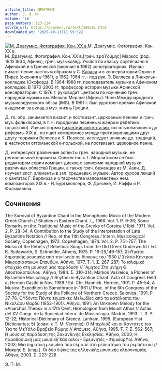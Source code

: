 ```yaml
---
article_title: ДРАГУМИС
author: Э. П. М.
volume: '16'
page_numbers: 123-124
source_url: https://pravenc.ru/text/180391.html
downloaded_at: '2025-10-13T11:59:52Z'
---
```


[![М. Драгумис. Фотография. Кон. XX в.](https://pravenc.ru/data/740/485/1234/i200.jpg "Кликните для увеличения картинки")](https://pravenc.ru/data/740/485/1234/i400.jpg)М. Драгумис. Фотография. Кон. XX в.  
М. Драгумис. Фотография. Кон. XX в.[греч. Ϫραϒούμης] Маркос (род. 18.12.1934, Афины), греч. музыковед. Учился по классу фортепиано в Афинской и в Греческой (окончил в 1962) консерваториях. Изучал визант. пение частным образом у С. [Караса](https://pravenc.ru/text/Караса.html) и в консерватории Одион в Пирее (окончил в 1961), в 1962-1964 гг.- под рук. Э. [Веллеса](https://pravenc.ru/text/Веллеса.html) в Линкольн-колледже (Оксфорд). В 1964-1988 гг. преподаватель музыки в Афинском колледже. В 1970-2003 гг. профессор истории музыки Афинской консерватории. С 1976 г. руководит Центром по изучению греч. народной музыки им. Мельпо Мерлье (Афины). Член Международного музыковедческого об-ва (IMS). В 1991 г. был удостоен премии Афинской академии за вклад в муз. жизнь Греции.

Д. гл. обр. занимается визант. и поствизант. церковным пением и греч. муз. фольклором, в т. ч. городским песенным жанром ребетико (ρεμπέτικο). Изучая формы [византийской нотации](<https://pravenc.ru/text/византийской нотации.html>), использовавшиеся до реформы XIX в., он ищет компромисс между противоречащими друг другу теориями Веллеса и К. Псахоса, исследует влияние др. традиций, в частности оттоманской к-польской, на поствизант. церковное пение.

Д. интересуют различные аспекты греч. народной музыки, ее региональные варианты. Совместно с Т. Мораитисом он был редактором серии компакт-дисков с записями народной музыки различных областей Греции, а также греч. беженцев из М. Азии. Д. изучает вост. элементы в зап. средневек. музыке. Автор курсов лекций о кантатах Г. Берлиоза и о творчестве малоизвестных нем. композиторов XIX в.- Н. Бургмюллера, Ф. Дрезеке, Й. Раффа и Р. Фолькманна.

## Сочинения

The Survival of Byzantine Chant in the Monophonic Music of the Modern Greek Church // Studies in Eastern Chant. L., 1966. Vol. 1. P. 9-36; Some Remarks on the Traditional Music of the Greeks of Corsica // Ibid. 1971. Vol. 2. P. 28-34; A Contribution to the Study of the Interpretation of Late Byzantine Notation // Rep. of the 11th Congress / Intern. Musicological Society, Copenhagen, 1972. Copenhagen, 1974. Vol. 2. P. 751-757; The Music of the Rebets // Rebetica: Songs from the Old Greek Underworld / Ed. K. Butteworth, S. Schneider. Athens, 1975. P. 16-25,149-157; Ϫείϒματα δημοτικής μουσικής από την Ιωνία σε δίσκους του 1930 // Ϫελτίο Κέντρου Μικρασιαστικών Σπουδών. Αθήνα, 1977. Τ. 1. Σ. 267-287; Το ισλαμικό στοιχείο στη μουσική μας παράδοση // ´Αμητος̇ Στη μνήμη Θ. Αποστολοπούλου. Αθήνα, 1984. Σ. 310-314; Markos Vasileiou, a Pioneer of Byzantine Musicology // Rhythm in Byzantine Chant: Acta of Congress Held at Hernen Castle in Nov. 1986 / Ed. Chr. Hannick. Hernen, 1991. P. 45-54; A Musical Expedition to Samothrace in 1961 // Proc. of the 6th Congress of the Society for the Study of the Folklore of Northern Greece. Salonica, 1991. P. 37-76; Οϒδόντα Πέντε Ϫημοτικές Μελωδίες από τα κατάλοιπα του Νικολάου Θαρδύ (1853-1901). Αθήνα, 1991; An Unknown Melody for the «Anarchos Theos» in a 17th Сent. Hirmologion from Mount Athos // Actas del XV Congr. de la Sociedad Intern. de Musicologia. Madrid, 1993. T. 3. P. 12-22; Historical Dictionary of Greece. Lanham, 1995. (European Hist. Dictionaries; 5) (совм. с T. M. Veremis); Ο Μπερλιόζ και οι Καντάτες του ϒια το Μεϒάλο Βραβείο Ρώμης // Απόψεις. Αθήνα, 1995. Τ. 7. Σ. 562-567; Η μουσική παράδοση της Ζακυνθινής Εκκλησίας. Αθήνα, 2000; Η παραδοσιακή μας μουσική̇ Ϫάσκαλοι - Ερευνητές - Ϫημιουρϒοί. Αθήνα, 2003; Μια δημοτική μελωδία που πέρασε στο ρεπερτόριο του ρεμπέτικου //Μακρής Ε. (επιμ.). Οι δύο όψεις της ελληνικής μουσικής κληρονομιάς. Αθήνα, 2003. Σ. 223-228.

Э. П. М.
